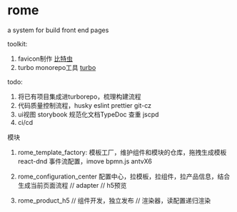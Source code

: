 # rome
a system for build front end pages

toolkit:
1. favicon制作 [比特虫](https://www.bitbug.net/)
2. turbo monorepo工具 [turbo](https://turborepo.org/)


todo:
1. 将已有项目集成进turborepo，梳理构建流程
2. 代码质量控制流程，husky eslint prettier git-cz
3. ui视图 storybook 规范化文档TypeDoc 查重 jscpd
4. ci/cd

模块
1. rome_template_factory:
模板工厂，维护组件和模块的仓库，拖拽生成模板
react-dnd
事件流配置，imove bpmn.js antvX6

2. rome_configuration_center
配置中心，拉模板，拉组件，拉产品信息，结合生成当前页面流程
// adapter
// h5预览

3. rome_product_h5
// 组件开发，独立发布
// 渲染器，读配置递归渲染